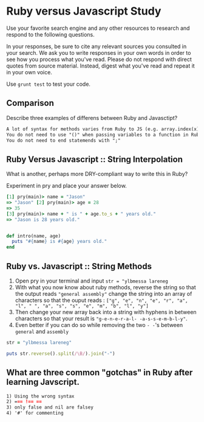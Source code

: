 # Ruby versus Javascript Study

Use your favorite search engine and any other resources to research and
respond to the following questions.

In your responses, be sure to cite any relevant sources you consulted in your
search. We ask you to write responses in your own words in order to see how you
process what you've read. Please do not respond with direct quotes from source
material. Instead, digest what you've read and repeat it in your own voice.

Use `grunt test` to test your code.


## Comparison


Describe three examples of differens between Ruby and Javasctipt?

```md
A lot of syntax for methods varies from Ruby to JS (e.g. array.index(x) v.s. array.indexOf(x), array.any?{|x| x > 2} v.s. array.some(functions(n){ return x > 2}), etc)
You do not need to use "()" when passing variables to a function in Ruby.
You do not need to end statemends with ";"
```

## Ruby Versus Javascript :: String Interpolation

What is another, perhaps more DRY-compliant way to write this in Ruby?

Experiment in pry and place your answer below.

```ruby
[1] pry(main)> name = "Jason"
=> "Jason" [2] pry(main)> age = 28
=> 35
[3] pry(main)> name + " is " + age.to_s + " years old."
=> "Jason is 28 years old."
```

```ruby

def intro(name, age)
  puts "#{name} is #{age} years old."
end

```

## Ruby vs. Javascript :: String Methods

1. Open pry in your terminal and input `str = "ylbmessa lareneg`
2. With what you now know about ruby methods, reverse the string so that the output reads `"general assembly"` change the string into an array of characters so that the ouput reads : `["g", "e", "n", "e", "r", "a", "l", " ", "a", "s", "s", "e", "m", "b", "l", "y"]`
3. Then change your new array back into a string with hyphens in between characters so that your result is `"g-e-n-e-r-a-l- -a-s-s-e-m-b-l-y"`.
4. Even better if you can do so while removing the two `- -`'s between `general` and `assembly`

```ruby
str = "ylbmessa lareneg"

puts str.reverse().split(/\B/).join("-")

```

## What are three common "gotchas" in Ruby after learning Javscript.

```md
1) Using the wrong syntax
2) === !== ==
3) only false and nil are falsey
4) '#' for commenting
```
